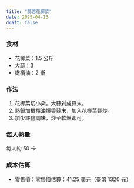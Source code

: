 ```yaml
---
title: "蒜蓉花椰菜"
date: 2025-04-13
draft: false
---
```


### 食材

- 花椰菜：1.5 公斤
- 大蒜：3 
- 橄欖油：2 漸

### 作法

1. 花椰菜切小朵，大蒜剁成蒜末。
2. 熱鍋加橄欖油爆香蒜末，加入花椰菜翻炒。
3. 加少許鹽調味，炒至軟爑即可。

### 每人熱量  
每人約 50 卡

### 成本估算
- 零售價：零售價估算：41.25 美元（臺幣 1320 元）
